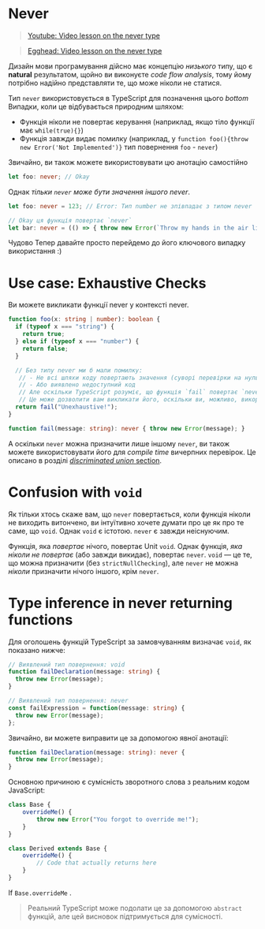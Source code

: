# Never
> [Youtube: Video lesson on the never type](https://www.youtube.com/watch?v=aldIFYWu6xc)

> [Egghead: Video lesson on the never type](https://egghead.io/lessons/typescript-use-the-never-type-to-avoid-code-with-dead-ends-using-typescript)

Дизайн мови програмування дійсно має концепцію *низького* типу, що є **natural** результатом, щойно ви виконуєте *code flow analysis*, тому йому потрібно надійно представляти те, що може ніколи не статися.

Тип `never` використовується в TypeScript для позначення цього *bottom* Випадки, коли це відбувається природним шляхом:

* Функція ніколи не повертає керування (наприклад, якщо тіло функції має `while(true){}`)
* Функція завжди видає помилку (наприклад, у `function foo(){throw new Error('Not Implemented')}` тип повернення `foo` - `never`)

Звичайно, ви також можете використовувати цю анотацію самостійно

```ts
let foo: never; // Okay
```

Однак *тільки `never` може бути значення іншого never*.

```ts
let foo: never = 123; // Error: Tип number не зпівпадає з типом never

// Okay ця функція повертає `never`
let bar: never = (() => { throw new Error(`Throw my hands in the air like I just don't care`) })();
```

Чудово Тепер давайте просто перейдемо до його ключового випадку використання :)

# Use case: Exhaustive Checks

Ви можете викликати функції never у контексті never.

```ts
function foo(x: string | number): boolean {
  if (typeof x === "string") {
    return true;
  } else if (typeof x === "number") {
    return false;
  }

  // Без типу never ми б мали помилку:
   // - Не всі шляхи коду повертають значення (суворі перевірки на нуль)
   // - Або виявлено недоступний код
   // Але оскільки TypeScript розуміє, що функція `fail` повертає `never`
   // Це може дозволити вам викликати його, оскільки ви, можливо, використовуєте його для безпеки під час виконання / вичерпних перевірок.
  return fail("Unexhaustive!");
}

function fail(message: string): never { throw new Error(message); }
```

А оскільки `never` можна призначити лише іншому `never`, ви також можете використовувати його для *compile time* вичерпних перевірок. Це описано в розділі [*discriminated union* section](./discriminated-unions.md).

# Confusion with `void`

Як тільки хтось скаже вам, що `never` повертається, коли функція ніколи не виходить витончено, ви інтуїтивно хочете думати про це як про те саме, що `void`. Однак `void` є істотою. `never` є завжди неіснуючим.

Функція, яка *повертає* нічого, повертає Unit `void`. Однак функція, *яка ніколи не повертає* (або завжди викидає), повертає `never`. `void` — це те, що можна призначити (без `strictNullChecking`), але `never` не можна *ніколи* призначити нічого іншого, крім `never`.

# Type inference in never returning functions

Для оголошень функцій TypeScript за замовчуванням визначає `void`, як показано нижче:

```ts
// Виявлений тип повернення: void
function failDeclaration(message: string) {
  throw new Error(message);
}

// Виявлений тип повернення: never
const failExpression = function(message: string) {
  throw new Error(message);
};
```

Звичайно, ви можете виправити це за допомогою явної анотації:

```ts
function failDeclaration(message: string): never {
  throw new Error(message);
}
```

Основною причиною є сумісність зворотного слова з реальним кодом JavaScript:

```ts
class Base {
    overrideMe() {
        throw new Error("You forgot to override me!");
    }
}

class Derived extends Base {
    overrideMe() {
        // Code that actually returns here
    }
}
```

If `Base.overrideMe` . 

> Реальний TypeScript може подолати це за допомогою `abstract` функцій, але цей висновок підтримується для сумісності.
<!--
PR: https://github.com/Microsoft/TypeScript/pull/8652
Issue : https://github.com/Microsoft/TypeScript/issues/3076
Concept : https://en.wikipedia.org/wiki/Bottom_type
-->
